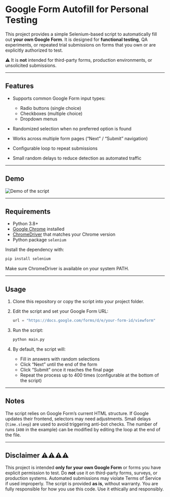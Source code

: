 # Google Form Autofill for Personal Testing

This project provides a simple Selenium-based script to automatically fill out **your own Google Form**.
It is designed for **functional testing**, QA experiments, or repeated trial submissions on forms that you own or are explicitly authorized to test.

⚠️ It is **not** intended for third-party forms, production environments, or unsolicited submissions.

---

## Features

* Supports common Google Form input types:

  * Radio buttons (single choice)
  * Checkboxes (multiple choice)
  * Dropdown menus
* Randomized selection when no preferred option is found
* Works across multiple form pages (“Next” / “Submit” navigation)
* Configurable loop to repeat submissions
* Small random delays to reduce detection as automated traffic

---

## Demo

![Demo of the script](demo.gif)

---

## Requirements

* Python 3.8+
* [Google Chrome](https://www.google.com/chrome/) installed
* [ChromeDriver](https://chromedriver.chromium.org/) that matches your Chrome version
* Python package `selenium`

Install the dependency with:

```bash
pip install selenium
```

Make sure ChromeDriver is available on your system PATH.

---

## Usage

1. Clone this repository or copy the script into your project folder.
2. Edit the script and set your Google Form URL:

   ```python
   url = "https://docs.google.com/forms/d/e/your-form-id/viewform"
   ```
3. Run the script:

   ```bash
   python main.py
   ```
4. By default, the script will:

   * Fill in answers with random selections
   * Click “Next” until the end of the form
   * Click “Submit” once it reaches the final page
   * Repeat the process up to 400 times (configurable at the bottom of the script)

---

## Notes

The script relies on Google Form’s current HTML structure. If Google updates their frontend, selectors may need adjustments.
Small delays (`time.sleep`) are used to avoid triggering anti-bot checks.
The number of runs (`400` in the example) can be modified by editing the loop at the end of the file.

---

## Disclaimer ⚠️⚠️⚠️⚠️

This project is intended **only for your own Google Form** or forms you have explicit permission to test.
Do **not** use it on third-party forms, surveys, or production systems.
Automated submissions may violate Terms of Service if used improperly.
The script is provided **as is**, without warranty.
You are fully responsible for how you use this code. Use it ethically and responsibly.
